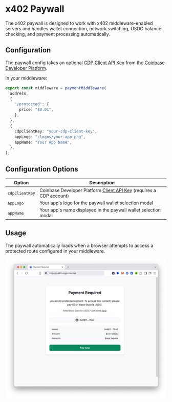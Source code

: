 # x402 Paywall

The x402 paywall is designed to work with x402 middleware-enabled servers and handles wallet connection, network switching, USDC balance checking, and payment processing automatically.

## Configuration

The paywall config takes an optional [CDP Client API Key](https://docs.cdp.coinbase.com/get-started/docs/cdp-api-keys) from the [Coinbase Developer Platform](https://portal.cdp.coinbase.com/projects/api-keys/client-key).

In your middleware:

```typescript
export const middleware = paymentMiddleware(
  address,
  {
    "/protected": {
      price: "$0.01",
    },
  },
  {
    cdpClientKey: "your-cdp-client-key",
    appLogo: "/logos/your-app.png",
    appName: "Your App Name",
  },
);
```

## Configuration Options

| Option | Description |
|--------|-------------|
| `cdpClientKey` | Coinbase Developer Platform [Client API Key](https://docs.cdp.coinbase.com/get-started/docs/cdp-api-keys) (requires a CDP account) |
| `appLogo` | Your app's logo for the paywall wallet selection modal |
| `appName` | Your app's name displayed in the paywall wallet selection modal |


## Usage

The paywall automatically loads when a browser attempts to access a protected route configured in your middleware.

![](../../../../../static/paywall.jpg)

